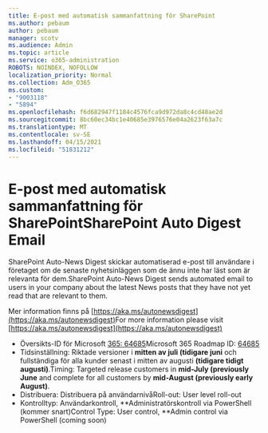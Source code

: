 ```yaml
---
title: E-post med automatisk sammanfattning för SharePoint
ms.author: pebaum
author: pebaum
manager: scotv
ms.audience: Admin
ms.topic: article
ms.service: o365-administration
ROBOTS: NOINDEX, NOFOLLOW
localization_priority: Normal
ms.collection: Adm_O365
ms.custom:
- "9003118"
- "5894"
ms.openlocfilehash: f6d682947f1184c4576fca9d972da8c4cd48ae2d
ms.sourcegitcommit: 8bc60ec34bc1e40685e3976576e04a2623f63a7c
ms.translationtype: MT
ms.contentlocale: sv-SE
ms.lasthandoff: 04/15/2021
ms.locfileid: "51831212"
---
```

# <a name="sharepoint-auto-digest-email"></a><span data-ttu-id="1b6aa-102">E-post med automatisk sammanfattning för SharePoint</span><span class="sxs-lookup"><span data-stu-id="1b6aa-102">SharePoint Auto Digest Email</span></span>

<span data-ttu-id="1b6aa-103">SharePoint Auto-News Digest skickar automatiserad e-post till användare i företaget om de senaste nyhetsinläggen som de ännu inte har läst som är relevanta för dem.</span><span class="sxs-lookup"><span data-stu-id="1b6aa-103">SharePoint Auto-News Digest sends automated email to users in your company about the latest News posts that they have not yet read that are relevant to them.</span></span>

<span data-ttu-id="1b6aa-104">Mer information finns på [https://aka.ms/autonewsdigest](https://aka.ms/autonewsdigest)</span><span class="sxs-lookup"><span data-stu-id="1b6aa-104">For more information please visit [https://aka.ms/autonewsdigest](https://aka.ms/autonewsdigest)</span></span>

- <span data-ttu-id="1b6aa-105">Översikts-ID för Microsoft  [365: 64685](https://www.microsoft.com/microsoft-365/roadmap?filters=&featureid=64685)</span><span class="sxs-lookup"><span data-stu-id="1b6aa-105">Microsoft 365 Roadmap ID:  [64685](https://www.microsoft.com/microsoft-365/roadmap?filters=&featureid=64685)</span></span>
- <span data-ttu-id="1b6aa-106">Tidsinställning: Riktade versioner i  **mitten av juli (tidigare juni**  och fullständiga för alla kunder senast i mitten av augusti  **(tidigare tidigt augusti)**.</span><span class="sxs-lookup"><span data-stu-id="1b6aa-106">Timing: Targeted release customers in  **mid-July (previously June**  and complete for all customers by  **mid-August (previously early August)**.</span></span>
- <span data-ttu-id="1b6aa-107">Distribuera: Distribuera på användarnivå</span><span class="sxs-lookup"><span data-stu-id="1b6aa-107">Roll-out: User level roll-out</span></span>
- <span data-ttu-id="1b6aa-108">Kontrolltyp: Användarkontroll, \*\*Administratörskontroll via PowerShell (kommer snart)</span><span class="sxs-lookup"><span data-stu-id="1b6aa-108">Control Type: User control,  \*\*Admin control via PowerShell (coming soon)</span></span>
